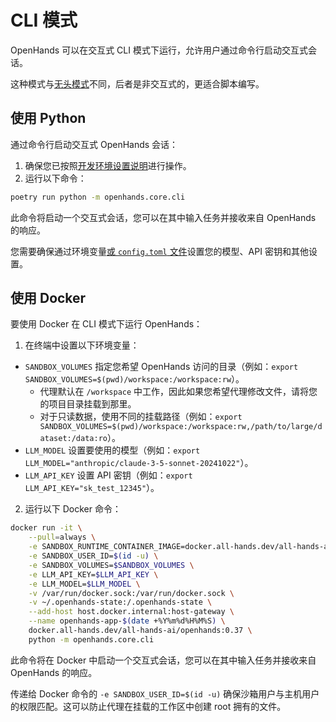 # CLI 模式

OpenHands 可以在交互式 CLI 模式下运行，允许用户通过命令行启动交互式会话。

这种模式与[无头模式](headless-mode)不同，后者是非交互式的，更适合脚本编写。

## 使用 Python

通过命令行启动交互式 OpenHands 会话：

1. 确保您已按照[开发环境设置说明](https://github.com/All-Hands-AI/OpenHands/blob/main/Development.md)进行操作。
2. 运行以下命令：

```bash
poetry run python -m openhands.core.cli
```

此命令将启动一个交互式会话，您可以在其中输入任务并接收来自 OpenHands 的响应。

您需要确保通过环境变量[或 `config.toml` 文件](https://github.com/All-Hands-AI/OpenHands/blob/main/config.template.toml)设置您的模型、API 密钥和其他设置。

## 使用 Docker

要使用 Docker 在 CLI 模式下运行 OpenHands：

1. 在终端中设置以下环境变量：

- `SANDBOX_VOLUMES` 指定您希望 OpenHands 访问的目录（例如：`export SANDBOX_VOLUMES=$(pwd)/workspace:/workspace:rw`）。
  - 代理默认在 `/workspace` 中工作，因此如果您希望代理修改文件，请将您的项目目录挂载到那里。
  - 对于只读数据，使用不同的挂载路径（例如：`export SANDBOX_VOLUMES=$(pwd)/workspace:/workspace:rw,/path/to/large/dataset:/data:ro`）。
- `LLM_MODEL` 设置要使用的模型（例如：`export LLM_MODEL="anthropic/claude-3-5-sonnet-20241022"`）。
- `LLM_API_KEY` 设置 API 密钥（例如：`export LLM_API_KEY="sk_test_12345"`）。

2. 运行以下 Docker 命令：

```bash
docker run -it \
    --pull=always \
    -e SANDBOX_RUNTIME_CONTAINER_IMAGE=docker.all-hands.dev/all-hands-ai/runtime:0.37-nikolaik \
    -e SANDBOX_USER_ID=$(id -u) \
    -e SANDBOX_VOLUMES=$SANDBOX_VOLUMES \
    -e LLM_API_KEY=$LLM_API_KEY \
    -e LLM_MODEL=$LLM_MODEL \
    -v /var/run/docker.sock:/var/run/docker.sock \
    -v ~/.openhands-state:/.openhands-state \
    --add-host host.docker.internal:host-gateway \
    --name openhands-app-$(date +%Y%m%d%H%M%S) \
    docker.all-hands.dev/all-hands-ai/openhands:0.37 \
    python -m openhands.core.cli
```

此命令将在 Docker 中启动一个交互式会话，您可以在其中输入任务并接收来自 OpenHands 的响应。

传递给 Docker 命令的 `-e SANDBOX_USER_ID=$(id -u)` 确保沙箱用户与主机用户的权限匹配。这可以防止代理在挂载的工作区中创建 root 拥有的文件。
